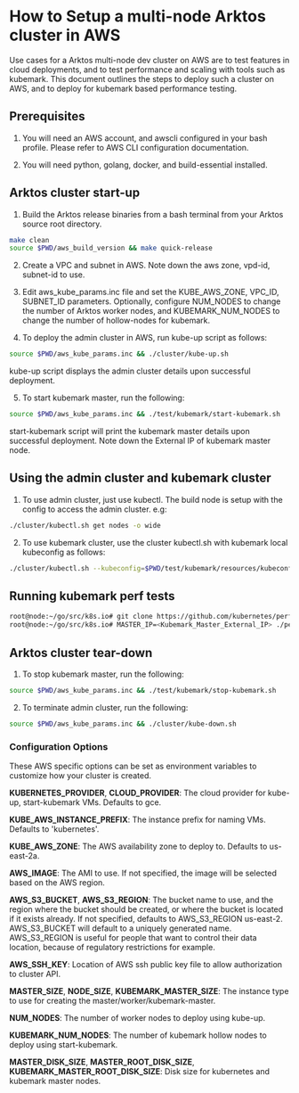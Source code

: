 # How to Setup a multi-node Arktos cluster in AWS

Use cases for a Arktos multi-node dev cluster on AWS are to test features in cloud deployments, and to test performance and scaling with tools such as kubemark. This document outlines the steps to deploy such a cluster on AWS, and to deploy for kubemark based performance testing.

## Prerequisites

1. You will need an AWS account, and awscli configured in your bash profile. Please refer to AWS CLI configuration documentation.

1. You will need python, golang, docker, and build-essential installed.

## Arktos cluster start-up

1. Build the Arktos release binaries from a bash terminal from your Arktos source root directory.
```bash
make clean
source $PWD/aws_build_version && make quick-release
```

2. Create a VPC and subnet in AWS. Note down the aws zone, vpd-id, subnet-id to use.

3. Edit aws_kube_params.inc file and set the KUBE_AWS_ZONE, VPC_ID, SUBNET_ID parameters. Optionally, configure NUM_NODES to change the number of Arktos worker nodes, and KUBEMARK_NUM_NODES to change the number of hollow-nodes for kubemark.

4. To deploy the admin cluster in AWS, run kube-up script as follows:
```bash
source $PWD/aws_kube_params.inc && ./cluster/kube-up.sh
```
kube-up script displays the admin cluster details upon successful deployment.

5. To start kubemark master, run the following:
```bash
source $PWD/aws_kube_params.inc && ./test/kubemark/start-kubemark.sh
```
start-kubemark script will print the kubemark master details upon successful deployment. Note down the External IP of kubemark master node.

## Using the admin cluster and kubemark cluster

1. To use admin cluster, just use kubectl. The build node is setup with the config to access the admin cluster. e.g:
```bash
./cluster/kubectl.sh get nodes -o wide
```

2. To use kubemark cluster, use the cluster kubectl.sh with kubemark local kubeconfig as follows:
```bash
./cluster/kubectl.sh --kubeconfig=$PWD/test/kubemark/resources/kubeconfig.kubemark get no
```

## Running kubemark perf tests
```bash
root@node:~/go/src/k8s.io# git clone https://github.com/kubernetes/perf-tests
root@node:~/go/src/k8s.io# MASTER_IP=<Kubemark_Master_External_IP> ./perf-tests/run-e2e.sh cluster-loader2 --provider=kubemark --report-dir=/tmp/perflogs/ --kubeconfig=<Repo_Root>/test/kubemark/resources/kubeconfig.kubemark --testconfig=testing/load/config.yaml
```

## Arktos cluster tear-down

1. To stop kubemark master, run the following:
```bash
source $PWD/aws_kube_params.inc && ./test/kubemark/stop-kubemark.sh
```

2. To terminate admin cluster, run the following:
```bash
source $PWD/aws_kube_params.inc && ./cluster/kube-down.sh
```

### Configuration Options

These AWS specific options can be set as environment variables to customize how your cluster is created.

**KUBERNETES_PROVIDER**, **CLOUD_PROVIDER**:
The cloud provider for kube-up, start-kubemark VMs. Defaults to gce.

**KUBE_AWS_INSTANCE_PREFIX**:
The instance prefix for naming VMs. Defaults to 'kubernetes'.

**KUBE_AWS_ZONE**:
The AWS availability zone to deploy to. Defaults to us-east-2a.

**AWS_IMAGE**:
The AMI to use. If not specified, the image will be selected based on the AWS region.

**AWS_S3_BUCKET**, **AWS_S3_REGION**:
The bucket name to use, and the region where the bucket should be created, or where the bucket is located if it exists already.
If not specified, defaults to AWS_S3_REGION us-east-2. AWS_S3_BUCKET will default to a uniquely generated name.
AWS_S3_REGION is useful for people that want to control their data location, because of regulatory restrictions for example.

**AWS_SSH_KEY**:
Location of AWS ssh public key file to allow authorization to cluster API.

**MASTER_SIZE**, **NODE_SIZE**, **KUBEMARK_MASTER_SIZE**:
The instance type to use for creating the master/worker/kubemark-master.

**NUM_NODES**:
The number of worker nodes to deploy using kube-up.

**KUBEMARK_NUM_NODES**:
The number of kubemark hollow nodes to deploy using start-kubemark.

**MASTER_DISK_SIZE**, **MASTER_ROOT_DISK_SIZE**, **KUBEMARK_MASTER_ROOT_DISK_SIZE**:
Disk size for kubernetes and kubemark master nodes.

